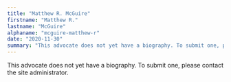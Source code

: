 ```yaml
---
title: "Matthew R. McGuire"
firstname: "Matthew R."
lastname: "McGuire"
alphaname: "mcguire-matthew-r"
date: "2020-11-30"
summary: "This advocate does not yet have a biography. To submit one, please contact the site administrator."
---
```

This advocate does not yet have a biography. To submit one, please contact the site administrator.


